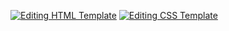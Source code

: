 [![Editing HTML Template](http://thumbs.cl.ly/3h1G3b3G2k44443Q0Y22)](http://cl.ly/3h1G3b3G2k44443Q0Y22)
[![Editing CSS Template](http://thumbs.cl.ly/2a3u2f3U2n0a2w2R1b0g)](http://cl.ly/2a3u2f3U2n0a2w2R1b0g)